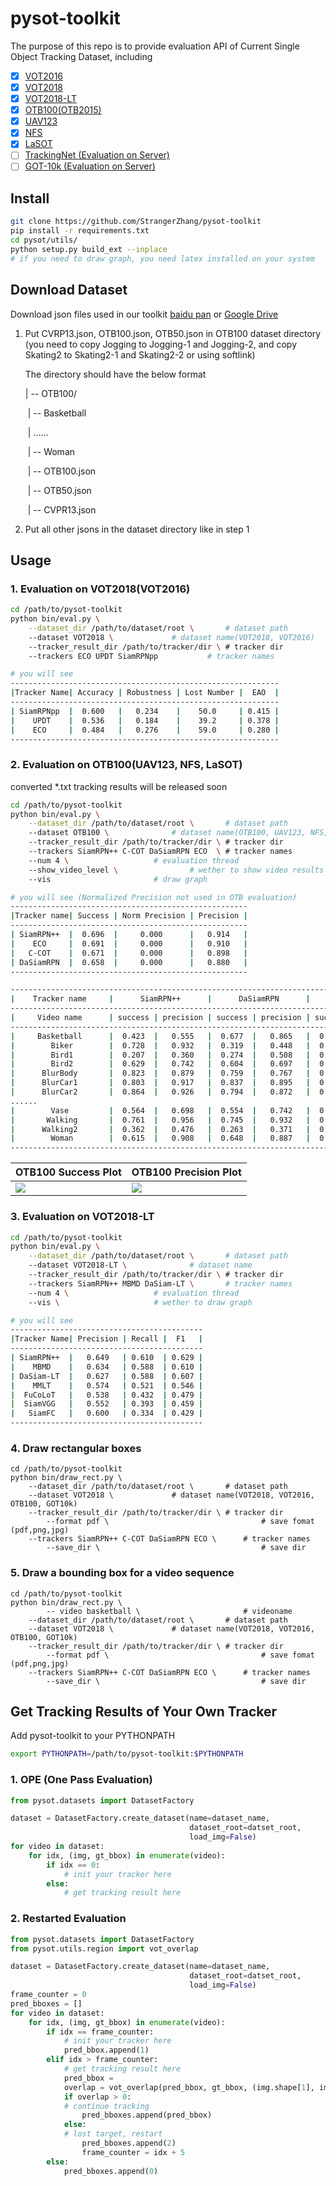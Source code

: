 # pysot-toolkit
The purpose of this repo is to provide evaluation API of Current Single Object Tracking Dataset, including

- [x] [VOT2016](http://www.votchallenge.net/vot2016/dataset.html)
- [x] [VOT2018](http://www.votchallenge.net/vot2018/dataset.html)
- [x] [VOT2018-LT](http://www.votchallenge.net/vot2018/dataset.html)
- [x] [OTB100(OTB2015)](http://cvlab.hanyang.ac.kr/tracker_benchmark/datasets.html)
- [x] [UAV123](https://ivul.kaust.edu.sa/Pages/Dataset-UAV123.aspx)
- [x] [NFS](http://ci2cv.net/nfs/index.html)
- [x] [LaSOT](https://cis.temple.edu/lasot/)
- [ ] [TrackingNet (Evaluation on Server)](https://tracking-net.org)
- [ ] [GOT-10k (Evaluation on Server)](http://got-10k.aitestunion.com)

## Install 


```bash
git clone https://github.com/StrangerZhang/pysot-toolkit
pip install -r requirements.txt
cd pysot/utils/
python setup.py build_ext --inplace
# if you need to draw graph, you need latex installed on your system
```

## Download Dataset

Download json files used in our toolkit [baidu pan](https://pan.baidu.com/s/1js0Qhykqqur7_lNRtle1tA) or [Google Drive](https://drive.google.com/drive/folders/10cfXjwQQBQeu48XMf2xc_W1LucpistPI)

1. Put CVRP13.json, OTB100.json, OTB50.json in OTB100 dataset directory (you need to copy Jogging to Jogging-1 and Jogging-2, and copy Skating2 to Skating2-1 and Skating2-2 or using softlink)

   The directory should have the below format

   | -- OTB100/

   ​	| -- Basketball

   ​	| 	......

   ​	| -- Woman

   ​	| -- OTB100.json

   ​	| -- OTB50.json

   ​	| -- CVPR13.json

2. Put all other jsons in the dataset directory like in step 1

## Usage

### 1. Evaluation on VOT2018(VOT2016)
```bash
cd /path/to/pysot-toolkit
python bin/eval.py \
	--dataset_dir /path/to/dataset/root \		# dataset path
	--dataset VOT2018 \				# dataset name(VOT2018, VOT2016)
	--tracker_result_dir /path/to/tracker/dir \	# tracker dir
	--trackers ECO UPDT SiamRPNpp 			# tracker names 

# you will see
------------------------------------------------------------
|Tracker Name| Accuracy | Robustness | Lost Number |  EAO  |
------------------------------------------------------------
| SiamRPNpp  |  0.600   |   0.234    |    50.0     | 0.415 |
|    UPDT    |  0.536   |   0.184    |    39.2     | 0.378 |
|    ECO     |  0.484   |   0.276    |    59.0     | 0.280 |
------------------------------------------------------------
```
### 2. Evaluation on OTB100(UAV123, NFS, LaSOT)

converted *.txt tracking results will be released soon 

```bash
cd /path/to/pysot-toolkit
python bin/eval.py \
	--dataset_dir /path/to/dataset/root \		# dataset path
	--dataset OTB100 \				# dataset name(OTB100, UAV123, NFS, LaSOT)
	--tracker_result_dir /path/to/tracker/dir \	# tracker dir
	--trackers SiamRPN++ C-COT DaSiamRPN ECO  \	# tracker names 
	--num 4 \				  	# evaluation thread
	--show_video_level \ 	  			# wether to show video results
	--vis 					  	# draw graph

# you will see (Normalized Precision not used in OTB evaluation)
-----------------------------------------------------
|Tracker name| Success | Norm Precision | Precision |
-----------------------------------------------------
| SiamRPN++  |  0.696  |     0.000      |   0.914   |
|    ECO     |  0.691  |     0.000      |   0.910   |
|   C-COT    |  0.671  |     0.000      |   0.898   |
| DaSiamRPN  |  0.658  |     0.000      |   0.880   |
-----------------------------------------------------

-----------------------------------------------------------------------------------------
|    Tracker name     |      SiamRPN++      |      DaSiamRPN      |         ECO         |
-----------------------------------------------------------------------------------------
|     Video name      | success | precision | success | precision | success | precision |
-----------------------------------------------------------------------------------------
|     Basketball      |  0.423  |   0.555   |  0.677  |   0.865   |  0.653  |   0.800   |
|        Biker        |  0.728  |   0.932   |  0.319  |   0.448   |  0.506  |   0.832   |
|        Bird1        |  0.207  |   0.360   |  0.274  |   0.508   |  0.192  |   0.302   |
|        Bird2        |  0.629  |   0.742   |  0.604  |   0.697   |  0.775  |   0.882   |
|      BlurBody       |  0.823  |   0.879   |  0.759  |   0.767   |  0.713  |   0.894   |
|      BlurCar1       |  0.803  |   0.917   |  0.837  |   0.895   |  0.851  |   0.934   |
|      BlurCar2       |  0.864  |   0.926   |  0.794  |   0.872   |  0.883  |   0.931   |
......
|        Vase         |  0.564  |   0.698   |  0.554  |   0.742   |  0.544  |   0.752   |
|       Walking       |  0.761  |   0.956   |  0.745  |   0.932   |  0.709  |   0.955   |
|      Walking2       |  0.362  |   0.476   |  0.263  |   0.371   |  0.793  |   0.941   |
|        Woman        |  0.615  |   0.908   |  0.648  |   0.887   |  0.771  |   0.936   |
-----------------------------------------------------------------------------------------
```

|     OTB100 Success Plot   	    | OTB100 Precision Plot	    |
| --------------------------------- | ----------------------------- |
|![](figs/OTB100_succ.png)  	    |![](figs/OTB100_pre.png)  	    |

### 3. Evaluation on VOT2018-LT

```bash
cd /path/to/pysot-toolkit
python bin/eval.py \
	--dataset_dir /path/to/dataset/root \		# dataset path
	--dataset VOT2018-LT \				# dataset name
	--tracker_result_dir /path/to/tracker/dir \	# tracker dir
	--trackers SiamRPN++ MBMD DaSiam-LT \		# tracker names 
	--num 4 \				  	# evaluation thread
	--vis \					  	# wether to draw graph

# you will see
-------------------------------------------
|Tracker Name| Precision | Recall |  F1   |
-------------------------------------------
| SiamRPN++  |   0.649   | 0.610  | 0.629 |
|    MBMD    |   0.634   | 0.588  | 0.610 |
| DaSiam-LT  |   0.627   | 0.588  | 0.607 |
|    MMLT    |   0.574   | 0.521  | 0.546 |
|  FuCoLoT   |   0.538   | 0.432  | 0.479 |
|  SiamVGG   |   0.552   | 0.393  | 0.459 |
|   SiamFC   |   0.600   | 0.334  | 0.429 |
-------------------------------------------
```

### 4. Draw rectangular boxes

```
cd /path/to/pysot-toolkit
python bin/draw_rect.py \                     
	--dataset_dir /path/to/dataset/root \		# dataset path
	--dataset VOT2018 \				# dataset name(VOT2018, VOT2016, OTB100, GOT10k)
	--tracker_result_dir /path/to/tracker/dir \	# tracker dir
    	--format pdf \                                  # save fomat (pdf,png,jpg)
	--trackers SiamRPN++ C-COT DaSiamRPN ECO \      # tracker names 
    	--save_dir \                                    # save dir
```

### 5. Draw a bounding box for a video sequence

```
cd /path/to/pysot-toolkit
python bin/draw_rect.py \    
    	-- video basketball \             	        # videoname
	--dataset_dir /path/to/dataset/root \		# dataset path
	--dataset VOT2018 \				# dataset name(VOT2018, VOT2016, OTB100, GOT10k)
	--tracker_result_dir /path/to/tracker/dir \	# tracker dir
    	--format pdf \                                  # save fomat (pdf,png,jpg)
	--trackers SiamRPN++ C-COT DaSiamRPN ECO \      # tracker names 
    	--save_dir \                                    # save dir
```

## Get Tracking Results of Your Own Tracker

Add pysot-toolkit to your PYTHONPATH

```bash
export PYTHONPATH=/path/to/pysot-toolkit:$PYTHONPATH
```

### 1. OPE (One Pass Evaluation)

```python
from pysot.datasets import DatasetFactory

dataset = DatasetFactory.create_dataset(name=dataset_name,
                                       	dataset_root=datset_root,
                                        load_img=False)
for video in dataset:
    for idx, (img, gt_bbox) in enumerate(video):
        if idx == 0:
            # init your tracker here
        else:
            # get tracking result here
```

### 2. Restarted Evaluation

```python
from pysot.datasets import DatasetFactory
from pysot.utils.region import vot_overlap

dataset = DatasetFactory.create_dataset(name=dataset_name,
                                       	dataset_root=datset_root,
                                        load_img=False)
frame_counter = 0
pred_bboxes = []
for video in dataset:
    for idx, (img, gt_bbox) in enumerate(video):
        if idx == frame_counter:
            # init your tracker here
            pred_bbox.append(1)
        elif idx > frame_counter:
            # get tracking result here
            pred_bbox = 
            overlap = vot_overlap(pred_bbox, gt_bbox, (img.shape[1], img.shape[0]))
            if overlap > 0: 
	    	# continue tracking
                pred_bboxes.append(pred_bbox)
            else: 
	    	# lost target, restart
                pred_bboxes.append(2)
                frame_counter = idx + 5
        else:
            pred_bboxes.append(0)
```

